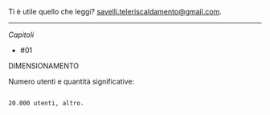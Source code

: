 Ti è utile quello che leggi? 
<a href="mailto:savelli.teleriscaldamento@gmail.com"> savelli.teleriscaldamento@gmail.com</a>.

------
*Capitoli*

 - #01

DIMENSIONAMENTO

Numero utenti e quantità significative:

<pre>
<code>
20.000 utenti, altro.
</code>
</pre>
